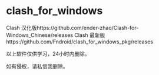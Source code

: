 # clash_for_windows 
Clash 汉化版https://github.com/ender-zhao/Clash-for-Windows_Chinese/releases
Clash 最新版https://github.com/Fndroid/clash_for_windows_pkg/releases

以上软件仅供学习，24小时内删除。

如有侵权，请私信我删除。
